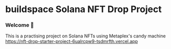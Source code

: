 # buildspace Solana NFT Drop Project
### Welcome 👋
This is a practising project on Solana NFTs using Metaplex's candy machine
https://nft-drop-starter-project-6ualrcpw9-tsdmrfth.vercel.app

